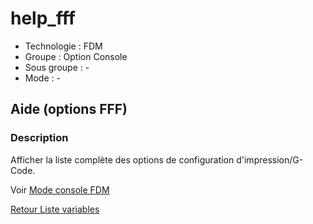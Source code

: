 # help_fff

* Technologie : FDM
* Groupe : Option Console
* Sous groupe : -
* Mode : - 

## Aide (options FFF)

### Description

Afficher la liste complète des options de configuration d'impression/G-Code.

Voir [Mode console FDM](../console/mode_console_fff.md)

[Retour Liste variables](variable_list.md)
